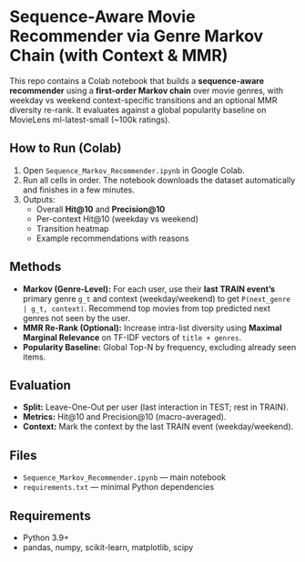 
# Sequence-Aware Movie Recommender via Genre Markov Chain (with Context & MMR)

This repo contains a Colab notebook that builds a **sequence-aware recommender** using a **first-order Markov chain** over movie genres, with weekday vs weekend context-specific transitions and an optional MMR diversity re-rank. It evaluates against a global popularity baseline on MovieLens ml-latest-small (~100k ratings).

## How to Run (Colab)
1. Open `Sequence_Markov_Recommender.ipynb` in Google Colab.
2. Run all cells in order. The notebook downloads the dataset automatically and finishes in a few minutes.
3. Outputs:
   - Overall **Hit@10** and **Precision@10**
   - Per-context Hit@10 (weekday vs weekend)
   - Transition heatmap
   - Example recommendations with reasons

## Methods
- **Markov (Genre-Level):** For each user, use their **last TRAIN event’s** primary genre `g_t` and context (weekday/weekend) to get `P(next_genre | g_t, context)`. Recommend top movies from top predicted next genres not seen by the user.
- **MMR Re-Rank (Optional):** Increase intra-list diversity using **Maximal Marginal Relevance** on TF-IDF vectors of `title + genres`.
- **Popularity Baseline:** Global Top-N by frequency, excluding already seen items.

## Evaluation
- **Split:** Leave-One-Out per user (last interaction in TEST; rest in TRAIN).
- **Metrics:** Hit@10 and Precision@10 (macro-averaged).
- **Context:** Mark the context by the last TRAIN event (weekday/weekend).

## Files
- `Sequence_Markov_Recommender.ipynb` — main notebook
- `requirements.txt` — minimal Python dependencies

## Requirements
- Python 3.9+
- pandas, numpy, scikit-learn, matplotlib, scipy

